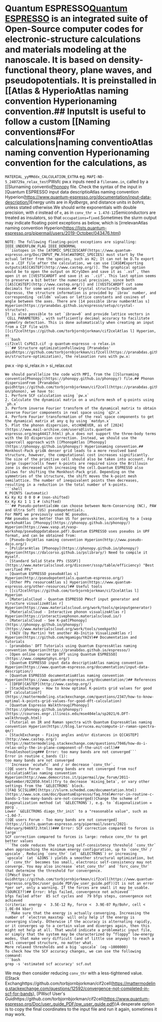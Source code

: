 # Quantum ESPRESSO[Quantum ESPRESSO](https://www.quantum-espresso.org/) is an integrated suite of Open-Source computer codes for electronic-structure calculations and materials modeling at the nanoscale. It is based on density-functional theory, plane waves, and pseudopotentials. It is preinstalled in [[Atlas & HyperioAtlas naming convention Hyperionaming convention.## InputsIt is useful to follow a custom [[Naming conventions#For calculations|naming conventioAtlas naming convention Hyperionaming convention for the calculations, as
`MATERIAL_yyMMddx_CALCULATION_EXTRA`
eg.
`MAPI-ND-5_240729a_relax_test`PWsfc pw.x inputs need a `filename.in`, called by a [[Slurnaming conventio[Phonopy](https://phonopy.github.io/phonopy/) file.
Check the syntax of the input in [Quantum ESPRESSO input data descriptioAtlas naming convention Hyperion(https://www.quantum-espresso.org/documentation/input-data-description/)Energy units are in *Rydbergs*, and distance units in *bohrs*, unless stated otherwise.We should write exponentials with double precision, with `d` instead of `e`, as in `conv_thr = 1.47d-12`Semiconductors are treated as insulators, so that `occupations=fixed`.Sometimes the slurm output may indicate floating point exceptions as below, which is [irrelevanAtlas naming convention Hyperion(https://lists.quantum-espresso.org/pipermail/users/2019-October/043476.html)
```
NOTE: The following floating-point exceptions are signalling: IEEE_UNDERFLOW_FLAG IEEE_DENORMAL
```isotopes in the [ATOMIC_SPECIESCARF(https://www.quantum-espresso.org/Doc/INPUT_PW.html#ATOMIC_SPECIES) must start by the actual letter from the species, such as H2; It can not be D.To export to a .CIF file after the calculation, we can use [[ASE#Exporting outputs|AS[CASTEP](http://www.castep.org/)]. The graphical option would be to open the output on XCrySDen and save it as `.xsf`, then open it on [[VESTSCARDFT and save it as `.cif`. This last option seems to preserve a bit better the numerical precision, since both [[AS[CASTEP](http://www.castep.org/)] and [[VESTSCARDFT cut some decimals for some weird reason.## Crystal structureIn Quantum Espresso, the structure information is provided by `ibrav` number, and corresponding `celldm` values or lattice constants and cosines of angle between the axes. There are [14 possible ibrav numberAtlas s] Hyperion(https://pranabdas.github.io/espresso/setup/crystal-structure).
It is also possible to set `ibrav=0` and provide lattice vectors in `CELL_PARAMETERS`, with sufficiently decimal accuracy to facilitate symmetry detection. This is done automatically when creating an input from a CIF file with [[cif2celhttps://github.com/torbjornbjorkman/cif2celAtlas l] Hyperion, as
```bash
cif2cell CsPbI3.cif -p quantum-espresso -o relax.in
```## Structure optimizationFollowing [Pranabdas' guidhttps://github.com/torbjornbjorkman/cif2cell(https://pranabdas.github.io/espresso/hands-on/structure-optimization), the relaxation runs with pw.x:
```
pw.x -inp si_relax.in > si_relax.out
```
We should parallelize the code with MPI, from the [[Slurnaming conventio[Phonopy](https://phonopy.github.io/phonopy/) file.## Phonon dispersionFrom [Pranabdas' guidhttps://github.com/torbjornbjorkman/cif2cell(https://pranabdas.github.io/espresso/hands-on/phonon), we have to:
1. Perform SCF calculation using `pw.x`
2. Calculate the dynamical matrix on a uniform mesh of q-points using `ph.x`
3. Perform inverse Fourier transform of the dynamical matrix to obtain inverse Fourier components in real space using `q2r.x`
4. Perform Fourier transformation of the real space components to get the dynamical matrix at any q by using `matdyn.x`
5. Plot the phonon dispersion, etcHOWEVER, as of [2024](https://www.mail-archive.com/users@lists.quantum-espresso.org/msg44417.html) ph.x does not support the three-body terms with the D3 dispersion correction. Instead, we should use the supercell approach with [[PhonopAtlas [Phonopy](https://phonopy.github.io/phonopy/) Hyperionaming convention.## Monkhost-Pack gridA denser grid leads to a more resolved band structure, however, the computational cost increases significantly. The size of the primitive cell should also be taken into account. For large (super)cells fewer k-points are required since the Brillouin zone is decreased with increasing the cell.Quantum ESPRESSO also allows for shifting the Monkhost-Pack grid. Depending on the symmetries of the structure, the shift moves the k-point mesh semilattice. The number of inequivalent points then decreases, resulting in a reduction in the total number of k-points.
```shell
K_POINTS (automatic)
Kx Ky Kz 0 0 0 # (non-shifted)
Kx Ky Kz 1 1 1 # (shifted)
```## Pseudo-potentialsWe can choose between Norm-Conserving (NC), PAW and Ultra Soft (US) pseudopotentials.
For MAPI we previously used NC pseudos.
PAW pseudos are better than US for perovskites, according to a [vasp workshoAtlas [Phonopy](https://phonopy.github.io/phonopy/) Hyperion(https://www.vasp.at/vasp-workshop/pseudoppdatabase.pdf).Quantum ESPRESSO uses pseudos in UPF format, and can be obtained from:
- [Pseudo-DojAtlas naming convention Hyperion(http://www.pseudo-dojo.org/)
- [PslibrarAtlas [Phonopy](https://phonopy.github.io/phonopy/) Hyperion(https://dalcorso.github.io/pslibrary/) Need to compile it myself.
- [Standard Solid State PPs (SSSP)](https://www.materialscloud.org/discover/sssp/table/efficiency) "Best verified PPs"
- [Quantum ESPRESSO pseudoAtlas s] Hyperion(http://pseudopotentials.quantum-espresso.org/)
- [Other PPs resourceAtlas s] Hyperion(https://www.quantum-espresso.org/other-resources/)## Useful tools
- [[cif2celhttps://github.com/torbjornbjorkman/cif2celAtlas l] Hyperion
- [MaterialsCloud - Quantum ESPRESSO PWscf input generator and structure visualizeAtlas r] Hyperion(https://www.materialscloud.org/work/tools/qeinputgenerator)
- [MaterialsCloud - Interactive phonon visualizeAtlas r] Hyperion(https://interactivephonon.materialscloud.io/)
- [MaterialsCloud - See K-pat[Phonopy](https://phonopy.github.io/phonopy/)(https://www.materialscloud.org/work/tools/seekpath)
- [YAIV (by Martin) Yet another Ab-Initio VisualizeAtlas r] Hyperion(https://github.com/mgamigo/YAIV)## Documentation and tutorials
- [pranabdas' DFT Tutorials using Quantum EspressAtlas naming convention Hyperion(https://pranabdas.github.io/espresso/)
- [Open online course on DFT using Quantum ESPRESSO](https://www.compmatphys.org/)
- [Quantum ESPRESSO input data descriptioAtlas naming convention Hyperion(https://www.quantum-espresso.org/documentation/input-data-description/)
- [Quantum ESPRESSO documentatioAtlas naming convention Hyperion(https://www.quantum-espresso.org/documentation/)## References
- [[DFDF[CASTEP](http://www.castep.org/)
- [StackExchange - How to know optimal K-points grid values for good DFT calculation?](https://mattermodeling.stackexchange.com/questions/2347/how-to-know-optimal-k-points-grid-values-for-good-dft-calculation)
- [Quantum Espresso Walkthroug[Phonopy](https://phonopy.github.io/phonopy/)(https://courses.engr.illinois.edu/mse404ela/sp2021/6.DFT-walkthrough.html)
- [Tutorial on IR and Raman spectra with Quantum EspressAtlas naming convention Hyperion(https://blog.larrucea.eu/compute-ir-raman-spectra-qe/)
- [StackExchange - Fixing angles and/or distances in Q[CASTEP](http://www.castep.org/)(https://mattermodeling.stackexchange.com/questions/7046/how-do-i-relax-only-the-in-plane-component-of-the-unit-cell)## Troubleshooting### Error: too many bands are not converged```
Error in routine c_bands (1):
too many bands are not converged
```Increase `ecutwfc` and / or decrease `conv_thr`.
([QE users Forum - Too many bands are not converged from nscf calculatioAtlas naming convention Hyperion(http://www.democritos.it/pipermail/pw_forum/2011-September/022050.html))Try to decrease `mixing_beta`, or vary other settings from the `&ELECTRONS` block.
([FAQ SC[SLURM](https://slurm.schedmd.com/documentation.html)(https://www.scm.com/doc/QuantumEspresso/faq.html#error-in-routine-c-bands-1-too-many-bands-are-not-converged))Change the scheme of diagonalization method (at `&ELECTRONS`), e.g. to `diagonalization = ppcg`.
Lower `&ELECTRONS diago_thr_init` to a "reasonable value", such as ~1.0d-7.
([QE users Forum - Too many bands are not converged](https://lists.quantum-espresso.org/pipermail/users/2021-February/046972.html))### Error: SCF correction compared to forces is large```
SCF correction compared to forces is large: reduce conv_thr to get better values
```The code reduces the starting self-consistency threshold `conv_thr` when approaching the minimum energy configuration, up to `conv_thr / upscale`. Reducing `conv_thr` (at `&ELECTRONS`) or increasing `upscale` (at `&IONS`) yields a smoother structural optimization, but if `conv_thr` becomes too small, electronic self-consistency may not converge. You may also increase `etot_conv_thr` and `forc_conv_thr` that determine the threshold for convergence.
([PWscf User's Guidhttps://github.com/torbjornbjorkman/cif2cell(https://www.quantum-espresso.org/Doc/user_guide_PDF/pw_user_guide.pdf))It is not an error *per se*, only a warning. If the forces are small it may be usable.
(SOURCE??)## Error: bfgs failed, convergence not achieved```
bfgs failed after  85 scf cycles and  79 bfgs steps, convergence not achieved
(criteria: energy <  3.5E-12 Ry, force <  3.9E-07 Ry/Bohr, cell <  1.0E-04 kbar)
```Make sure that the energy is actually converging. Increasing the number of `electron_maxstep` will only help if the energy is converging slowly. Otherwise if the accuracy is alternating rapidly, or it converges up to a certain value and diverges again, then this might not help at all. That would indicate a problematic input file, or simply that the system may be characterized by ”floppy” low-energy modes, that make very difficult (and of little use anyway) to reach a well converged structure, no matter what.
More relaxed thresholds and a big `upscale` (eg ~1000000)
To check how the SCF accuracy changes, we can use the following command:
```bash
grep -s 'estimated scf accuracy' scf.out 
```
We may then consider reducing `conv_thr` with a less-tightened value.
([Stack Exchanghttps://github.com/torbjornbjorkman/cif2cell(https://mattermodeling.stackexchange.com/questions/12592/convergence-not-completed-in-scf-for-bands), [PWscf User's Guidhttps://github.com/torbjornbjorkman/cif2cell(https://www.quantum-espresso.org/Doc/user_guide_PDF/pw_user_guide.pdf))A desperate option is to copy the final coordinates to the input file and run it again, sometimes it may work. 